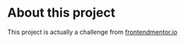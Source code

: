 # About this project

This project is actually a challenge from <a href="https://frontendmentor.io">frontendmentor.io</a>